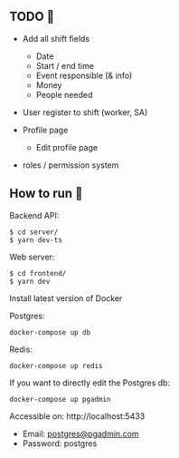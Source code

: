 ## TODO 🚧

- Add all shift fields
  - Date
  - Start / end time
  - Event responsible (& info)
  - Money
  - People needed

- User register to shift (worker, SA)
- Profile page
  - Edit profile page
- roles / permission system

## How to run 🚀

Backend API:

```
$ cd server/
$ yarn dev-ts
```

Web server:

```
$ cd frontend/
$ yarn dev
```

Install latest version of Docker

Postgres:

```
docker-compose up db
```

Redis:

```
docker-compose up redis
```

If you want to directly edit the Postgres db:

```
docker-compose up pgadmin
```

Accessible on: http://localhost:5433

- Email: postgres@pgadmin.com
- Password: postgres
